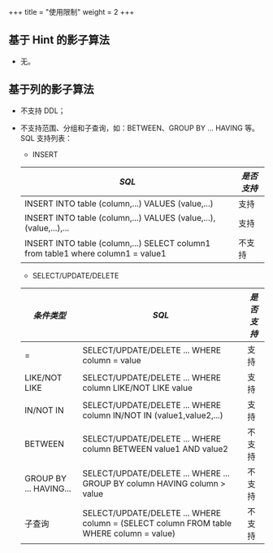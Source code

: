 +++
title = "使用限制"
weight = 2
+++

## 基于 Hint 的影子算法

* 无。

## 基于列的影子算法

* 不支持 DDL；
* 不支持范围、分组和子查询，如：BETWEEN、GROUP BY ... HAVING 等。
  SQL 支持列表：
  - INSERT
  
  |  *SQL*                                                                           |  *是否支持*  |
  | -------------------------------------------------------------------------------- | ----------- |
  | INSERT INTO table (column,...) VALUES (value,...)                                |  支持       |
  | INSERT INTO table (column,...) VALUES (value,...),(value,...),...                |  支持       |
  | INSERT INTO table (column,...) SELECT column1 from table1 where column1 = value1 |  不支持     |
  
  - SELECT/UPDATE/DELETE
  
  |  *条件类型*             |  *SQL*                                                                                   |  *是否支持*  |
  | ---------------------- | ---------------------------------------------------------------------------------------- | ----------- |
  | =                      | SELECT/UPDATE/DELETE ... WHERE column = value                                            | 支持         |
  | LIKE/NOT LIKE          | SELECT/UPDATE/DELETE ... WHERE column LIKE/NOT LIKE value                                | 支持         |                        
  | IN/NOT IN              | SELECT/UPDATE/DELETE ... WHERE column IN/NOT IN (value1,value2,...)                      | 支持         |
  | BETWEEN                | SELECT/UPDATE/DELETE ... WHERE column BETWEEN value1 AND value2                          | 不支持       |
  | GROUP BY ... HAVING... | SELECT/UPDATE/DELETE ... WHERE ... GROUP BY column HAVING column > value                 | 不支持       |
  | 子查询                  | SELECT/UPDATE/DELETE ... WHERE column = (SELECT column FROM table WHERE column = value)  | 不支持       |
